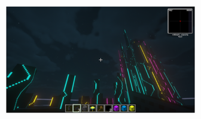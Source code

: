 ![screenshot](https://github.com/themindvirus/lua/blob/main/Skyscraper/opencomputers/screenshot.png)